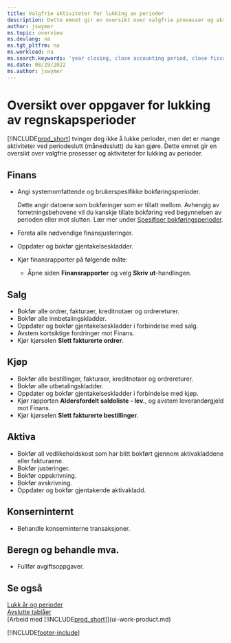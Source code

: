 ```yaml
---
title: Valgfrie aktiviteter for lukking av perioder
description: Dette emnet gir en oversikt over valgfrie prosesser og aktiviteter for lukking av regnskapsperioder i Business Central.
author: jswymer
ms.topic: overview
ms.devlang: na
ms.tgt_pltfrm: na
ms.workload: na
ms.search.keywords: 'year closing, close accounting period, close fiscal year, aging, creditor payments, vendor payments'
ms.date: 08/29/2022
ms.author: jswymer
---
```

# <a name="overview-of-tasks-to-close-accounting-periods"></a>Oversikt over oppgaver for lukking av regnskapsperioder

[!INCLUDE[prod_short](includes/prod_short.md)] tvinger deg ikke å lukke perioder, men det er mange aktiviteter ved periodeslutt (månedsslutt) du kan gjøre. Dette emnet gir en oversikt over valgfrie prosesser og aktiviteter for lukking av perioder.  

## <a name="general-ledger"></a>Finans

* Angi systemomfattende og brukerspesifikke bokføringsperioder.  

    Dette angir datoene som bokføringer som er tillatt mellom. Avhengig av forretningsbehovene vil du kanskje tillate bokføring ved begynnelsen av perioden eller mot slutten. Lær mer under [Spesifiser bokføringsperioder](finance-how-specify-posting-periods.md).  
* Foreta alle nødvendige finansjusteringer.  
* Oppdater og bokfør gjentakelseskladder.  
  <!--* Process Consolidations-->
* Kjør finansrapporter på følgende måte:  
  * Åpne siden **Finansrapporter** og velg **Skriv ut**-handlingen.  

## <a name="sales-and-receivables"></a>Salg

* Bokfør alle ordrer, fakturaer, kreditnotaer og ordrereturer.  
* Bokfør alle innbetalingskladder.  
* Oppdater og bokfør gjentakelseskladder i forbindelse med salg.  
* Avstem kortsiktige fordringer mot Finans.  
* Kjør kjørselen **Slett fakturerte ordrer**.  

## <a name="purchases-and-payables"></a>Kjøp

* Bokfør alle bestillinger, fakturaer, kreditnotaer og ordrereturer.  
* Bokfør alle utbetalingskladder.  
* Oppdater og bokfør gjentakelseskladder i forbindelse med kjøp.  
* Kjør rapporten **Aldersfordelt saldoliste - lev.**, og avstem leverandørgjeld mot Finans.  
* Kjør kjørselen **Slett fakturerte bestillinger**.  

## <a name="fixed-assets"></a>Aktiva

* Bokfør all vedlikeholdskost som har blitt bokført gjennom aktivakladdene eller fakturaene.
* Bokfør justeringer.
* Bokfør oppskrivning.
* Bokfør avskrivning.
* Oppdater og bokfør gjentakende aktivakladd.

## <a name="intercompany"></a>Konserninternt

* Behandle konserninterne transaksjoner.

## <a name="calculate-and-process-sales-tax"></a>Beregn og behandle mva.

* Fullfør avgiftsoppgaver.  

## <a name="see-also"></a>Se også

[Lukk år og perioder](year-close-years-periods.md)  
[Avslutte tablåer](year-close-books.md)  
[Arbeid med [!INCLUDE[prod_short](includes/prod_short.md)]](ui-work-product.md)

[!INCLUDE[footer-include](includes/footer-banner.md)]
